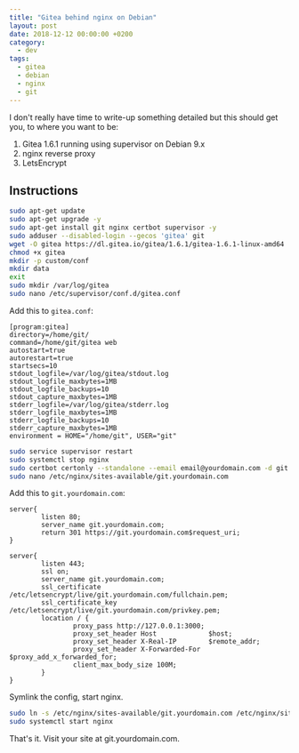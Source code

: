 ```yaml
---
title: "Gitea behind nginx on Debian"
layout: post
date: 2018-12-12 00:00:00 +0200
category:
  - dev
tags:
  - gitea
  - debian
  - nginx
  - git
---
```


I don't really have time to write-up something detailed but this should get you, to where you want to be:

1. Gitea 1.6.1 running using supervisor on Debian 9.x
2. nginx reverse proxy
3. LetsEncrypt

## Instructions

```bash
sudo apt-get update
sudo apt-get upgrade -y
sudo apt-get install git nginx certbot supervisor -y
sudo adduser --disabled-login --gecos 'gitea' git
wget -O gitea https://dl.gitea.io/gitea/1.6.1/gitea-1.6.1-linux-amd64
chmod +x gitea
mkdir -p custom/conf
mkdir data
exit
sudo mkdir /var/log/gitea
sudo nano /etc/supervisor/conf.d/gitea.conf
```

Add this to `gitea.conf`:

```
[program:gitea]
directory=/home/git/
command=/home/git/gitea web
autostart=true
autorestart=true
startsecs=10
stdout_logfile=/var/log/gitea/stdout.log
stdout_logfile_maxbytes=1MB
stdout_logfile_backups=10
stdout_capture_maxbytes=1MB
stderr_logfile=/var/log/gitea/stderr.log
stderr_logfile_maxbytes=1MB
stderr_logfile_backups=10
stderr_capture_maxbytes=1MB
environment = HOME="/home/git", USER="git"
```

```bash
sudo service supervisor restart
sudo systemctl stop nginx
sudo certbot certonly --standalone --email email@yourdomain.com -d git.yourdomain.com
sudo nano /etc/nginx/sites-available/git.yourdomain.com
```

Add this to `git.yourdomain.com`:

```
server{
		listen 80;
        server_name git.yourdomain.com;
        return 301 https://git.yourdomain.com$request_uri;
}

server{
        listen 443;
        ssl on;
        server_name git.yourdomain.com;
        ssl_certificate /etc/letsencrypt/live/git.yourdomain.com/fullchain.pem;
        ssl_certificate_key /etc/letsencrypt/live/git.yourdomain.com/privkey.pem;
        location / {
                proxy_pass http://127.0.0.1:3000;
                proxy_set_header Host             $host;
                proxy_set_header X-Real-IP        $remote_addr;
                proxy_set_header X-Forwarded-For  $proxy_add_x_forwarded_for;
                client_max_body_size 100M;
        }
}
```

Symlink the config, start nginx.

```bash
sudo ln -s /etc/nginx/sites-available/git.yourdomain.com /etc/nginx/sites-enabled/
sudo systemctl start nginx
```

That's it. Visit your site at git.yourdomain.com.